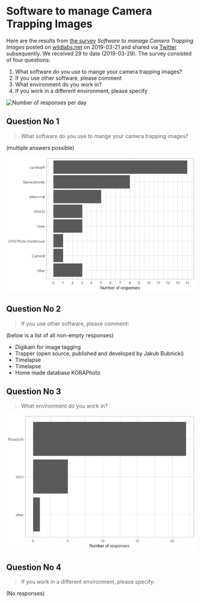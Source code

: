 Software to manage Camera Trapping Images
================

Here are the results from [the
survey](https://forms.gle/uafXkWzh8FinCsv86) *Software to manage Camera
Trapping Images* posted on
[wildlabs.net](https://www.wildlabs.net/community/thread/688) on
2019-03-21 and shared via
[Twitter](https://twitter.com/WILDLABSNET/status/1108676937868812288?s=20)
subsequently. We received 29 to date (2019-03-29). The survey consisted
of four questions:

1.  What software do you use to mange your camera trapping images?
2.  If you use other software, please comment
3.  What environment do you work in?
4.  If you work in a different environment, please specify

![Number of responses per
day](Readme_files/figure-gfm/unnamed-chunk-3-1.png)

## Question No 1

> What software do you use to mange your camera trapping images?

(multiple answers possible)

![](Readme_files/figure-gfm/unnamed-chunk-4-1.png)<!-- -->

## Question No 2

> If you use other software, please comment:

(below is a list of all non-empty responses)

  - Digikam for image tagging
  - Trapper (open source, published and developed by Jakub Bubnicki)
  - Timelapse
  - Timelapse
  - Home made database KORAPhoto

<!-- end of list -->

## Question No 3

> What environment do you work in?

![](Readme_files/figure-gfm/unnamed-chunk-6-1.png)<!-- -->

## Question No 4

> If you work in a different environment, please specify:

(No responses)
